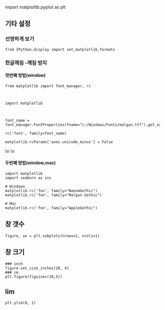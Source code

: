 import matplotlib.pyplot as plt

## 기타 설정
### 선명하게 보기
```PYTHON3
from IPython.display import set_matplotlib_formats
```

### 한글깨짐 -깨짐 방지  
#### 첫번째 방법(window)
```PYTHON3
from matplotlib import font_manager, rc

 

import matplotlib

 

font_name = font_manager.FontProperties(fname="c:/Windows/Fonts/malgun.ttf").get_name()

rc('font', family=font_name)

matplotlib.rcParams['axes.unicode_minus'] = False
```
\n
\n
#### 두번째 방법(window,mac)
```PYTHON3
import matplotlib
import seaborn as sns

# Windows
matplotlib.rc('fon', family="NanumGothic")
matplotlib.rc('fon', family="Malgun Gothic")

# Mac
matplotlib.rc('fon', family="AppleGothic")
```

## 창 갯수
```PYTHON3
figure, ax = plt.subplots(nrows=1, ncols=1)
```

## 창 크기
```PYTHON3
### inch
figure.set_size_inches(18, 4)
### cm
plt.figure(figsize=(10,5))

```

## lim
```plt.ylim(0, 1)```


